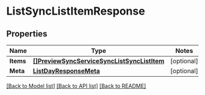 # ListSyncListItemResponse

## Properties
Name | Type | Notes
------------ | ------------- | -------------
**Items** | [**[]PreviewSyncServiceSyncListSyncListItem**](preview.sync.service.sync_list.sync_list_item.md) | [optional] 
**Meta** | [**ListDayResponseMeta**](ListDayResponse_meta.md) | [optional] 

[[Back to Model list]](../README.md#documentation-for-models) [[Back to API list]](../README.md#documentation-for-api-endpoints) [[Back to README]](../README.md)


